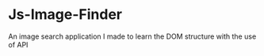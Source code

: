 # Js-Image-Finder
An image search application I made to learn the DOM structure with the use of API
